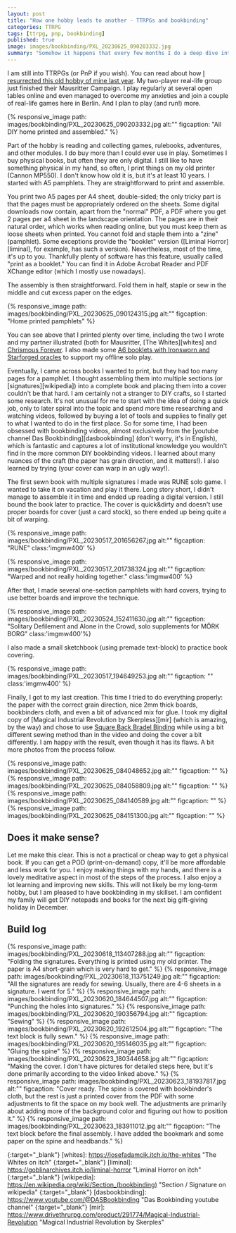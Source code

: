 ```yaml
---
layout: post
title: "How one hobby leads to another - TTRPGs and bookbinding"
categories: TTRPG
tags: [ttrpg, pnp, bookbinding]
published: true
image: images/bookbinding/PXL_20230625_090203332.jpg
summary: "Somehow it happens that every few months I do a deep dive into some hobby. This post is about how one hobby can lead to anoter" 
---
```


I am still into TTRPGs (or PnP if you wish). You can read about how [I resurrected this old hobby of mine last year][pnp]. My two-player real-life group just finished their Mausritter Campaign. I play regularly at several open tables online and even managed to overcome my anxieties and join a couple of real-life games here in Berlin. And I plan to play (and run!) more.

{% responsive_image path: images/bookbinding/PXL_20230625_090203332.jpg  alt:"" figcaption: "All DIY home printed and assembled." %}

Part of the hobby is reading and collecting games, rulebooks, adventures, and other modules. I do buy more than I could ever use in play. Sometimes I buy physical books, but often they are only digital. I still like to have something physical in my hand, so often, I print things on my old printer (Cannon MP550). I don't know how old it is, but it's at least 10 years. I started with A5 pamphlets. They are straightforward to print and assemble.


You print two A5 pages per A4 sheet, double-sided; the only tricky part is that the pages must be appropriately ordered on the sheets. Some digital downloads now contain, apart from the "normal" PDF, a PDF where you get 2 pages per a4 sheet in the landscape orientation. The pages are in their natural order, which works when reading online, but you must keep them as loose sheets when printed. You cannot fold and staple them into a "zine" (pamphlet). Some exceptions provide the "booklet" version ([Liminal Horror][liminal], for example, has such a version).
Nevertheless, most of the time, it's up to you. Thankfully plenty of software has this feature, usually called "print as a booklet." You can find it in Adobe Acrobat Reader and PDF XChange editor (which I mostly use nowadays).

The assembly is then straightforward. Fold them in half, staple or sew in the middle and cut excess paper on the edges.

{% responsive_image path: images/bookbinding/PXL_20230625_090124315.jpg  alt:"" figcaption: "Home printed pamphlets" %}


You can see above that I printed plenty over time, including the two I wrote and my partner illustrated (both for Mausritter, [The Whites][whites] and [Chrismous Forever][chrismous]. I also made some [A6 booklets with Ironsworn and Starforged oracles][ironsworn] to support my offline solo play.


Eventually, I came across books I wanted to print, but they had too many pages for a pamphlet. I thought assembling them into multiple sections (or [signatures][wikipedia]) into a complete book and placing them into a cover couldn't be that hard. I am certainly not a stranger to DIY crafts, so I started some research. It's not unusual for me to start with the idea of doing a quick job, only to later spiral into the topic and spend more time researching and watching videos, followed by buying a lot of tools and supplies to finally get to what I wanted to do in the first place. So for some time, I had been obsessed with bookbinding videos, almost exclusively from the [youtube channel Das Bookbinding][dasbookbinding] (don't worry, it's in English), which is fantastic and captures a lot of institutional knowledge you wouldn't find in the more common DIY bookbinding videos. I learned about many nuances of the craft (the paper has grain direction, and it matters!). I also learned by trying (your cover can warp in an ugly way!).

The first sewn book with multiple signatures I made was RUNE solo game. I wanted to take it on vacation and play it there. Long story short, I didn't manage to assemble it in time and ended up reading a digital version. I still bound the book later to practice. The cover is quick&dirty and doesn't use proper boards for cover (just a card stock), so there ended up being quite a bit of warping.

{% responsive_image path: images/bookbinding/PXL_20230517_201656267.jpg  alt:"" figcaption: "RUNE" class:'imgmw400' %}

{% responsive_image path: images/bookbinding/PXL_20230517_201738324.jpg  alt:"" figcaption: "Warped and not really holding together."  class:'imgmw400' %}

After that, I made several one-section pamphlets with hard covers, trying to use better boards and improve the technique.

{% responsive_image path: images/bookbinding/PXL_20230524_152411630.jpg  alt:"" figcaption: "Solitary Defilement and Alone in the Crowd, solo supplements for MÖRK BORG"  class:'imgmw400'%}

I also made a small sketchbook (using premade text-block) to practice book covering.

{% responsive_image path: images/bookbinding/PXL_20230517_194649253.jpg  alt:"" figcaption: "" class:'imgmw400' %}

Finally, I got to my last creation. This time I tried to do everything properly: the paper with the correct grain direction, nice 2mm thick boards, bookbinders cloth, and even a bit of advanced mix for glue. I took my digital copy of [Magical Industrial Revolution by Skerpless][mir] (which is amazing, by the way) and chose to use [Square Back Bradel Binding](https://youtu.be/rrjU0-c9Nl0) while using a bit different sewing method than in the video and doing the cover a bit differently. I am happy with the result, even though it has its flaws. A bit more photos from the process follow.


{% responsive_image path: images/bookbinding/PXL_20230625_084048652.jpg  alt:"" figcaption: "" %}
{% responsive_image path: images/bookbinding/PXL_20230625_084058809.jpg  alt:"" figcaption: "" %}
{% responsive_image path: images/bookbinding/PXL_20230625_084140589.jpg  alt:"" figcaption: "" %}
{% responsive_image path: images/bookbinding/PXL_20230625_084151300.jpg  alt:"" figcaption: "" %}

## Does it make sense?

Let me make this clear. This is not a practical or cheap way to get a physical book. If you can get a POD (print-on-demand) copy, it'll be more affordable and less work for you. I enjoy making things with my hands, and there is a lovely meditative aspect in most of the steps of the process. I also enjoy a lot learning and improving new skills. This will not likely be my long-term hobby, but I am pleased to have bookbinding in my skillset. I am confident my family will get DIY notepads and books for the next big gift-giving holiday in December.

## Build log


{% responsive_image path: images/bookbinding/PXL_20230618_113407288.jpg  alt:"" figcaption: "Folding the signatures. Everything is printed using my old printer. The paper is A4 short-grain which is very hard to get." %}
{% responsive_image path: images/bookbinding/PXL_20230618_113751249.jpg  alt:"" figcaption: "All the signatures are ready for sewing. Usually, there are 4-6 sheets in a signature. I went for 5." %}
{% responsive_image path: images/bookbinding/PXL_20230620_184644507.jpg  alt:"" figcaption: "Punching the holes into signatures." %}
{% responsive_image path: images/bookbinding/PXL_20230620_190356794.jpg  alt:"" figcaption: "Sewing" %}
{% responsive_image path: images/bookbinding/PXL_20230620_192612504.jpg  alt:"" figcaption: "The text block is fully sewn." %}
{% responsive_image path: images/bookbinding/PXL_20230620_195146035.jpg  alt:"" figcaption: "Gluing the spine" %}
{% responsive_image path: images/bookbinding/PXL_20230623_180344658.jpg  alt:"" figcaption: "Making the cover. I don't have pictures for detailed steps here, but it's done primarily according to the video linked above." %}
{% responsive_image path: images/bookbinding/PXL_20230623_181937817.jpg  alt:"" figcaption: "Cover ready. The spine is covered with bookbinder's cloth, but the rest is just a printed cover from the PDF with some adjustments to fit the space on my book well. The adjustments are primarily about adding more of the background color and figuring out how to position it." %}
{% responsive_image path: images/bookbinding/PXL_20230623_183911012.jpg  alt:"" figcaption: "The text block before the final assembly. I have added the bookmark and some paper on the spine and headbands." %}



[pnp]: <{{ site.baseurl }}{% post_url 2022-10-09-personal-renaissance-pen-and-paper %}> "My personal renaissance of pen and paper games"
[ironsworn]: <{{ site.baseurl }}{% post_url 2022-12-09-ironsworn-offline-setup %}> "Solo RPGs and the evolution of my setup for Ironsworn and Starforged"
[chrismous]: <https://josefadamcik.itch.io/chrismous-forever> "Chrismous forever"
{:target="_blank"}
[whites]: <https://josefadamcik.itch.io/the-whites> "The Whites on itch"
{:target="_blank"}
[liminal]: <https://goblinarchives.itch.io/liminal-horror> "Liminal Horror on itch"
{:target="_blank"}
[wikipedia]: <https://en.wikipedia.org/wiki/Section_(bookbinding)> "Section / Signature on wikipedia"
{:target="_blank"}
[dasbookbinding]: <https://www.youtube.com/@DASBookbinding> "Das Bookbinding youtube channel"
{:target="_blank"}
[mir]: <https://www.drivethrurpg.com/product/291774/Magical-Industrial-Revolution> "Magical Industrial Revolution by Skerples"